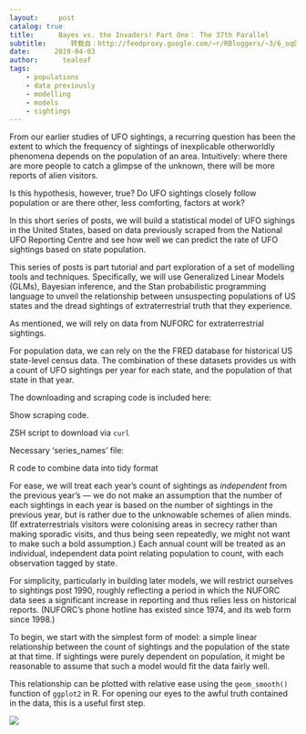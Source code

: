 ```yaml
---
layout:     post
catalog: true
title:      Bayes vs. the Invaders! Part One： The 37th Parallel
subtitle:      转载自：http://feedproxy.google.com/~r/RBloggers/~3/6_oqGDJs7Jw/
date:      2019-04-03
author:      tealeaf
tags:
    - populations
    - data previously
    - modelling
    - models
    - sightings
---
```







From our earlier studies of UFO sightings, a recurring question has been the extent to which the frequency of sightings of inexplicable otherworldly phenomena depends on the population of an area. Intuitively: where there are more people to catch a glimpse of the unknown, there will be more reports of alien visitors.

Is this hypothesis, however, true? Do UFO sightings closely follow population or are there other, less comforting, factors at work?

In this short series of posts, we will build a statistical model of UFO sighings in the United States, based on data previously scraped from the National UFO Reporting Centre and see how well we can predict the rate of UFO sightings based on state population.

This series of posts is part tutorial and part exploration of a set of modelling tools and techniques. Specifically, we will use Generalized Linear Models (GLMs), Bayesian inference, and the Stan probabilistic programming language to unveil the relationship between unsuspecting populations of US states and the dread sightings of extraterrestrial truth that they experience.

As mentioned, we will rely on data from NUFORC for extraterrestrial sightings.

For population data, we can rely on the the FRED database for historical US state-level census data. The combination of these datasets provides us with a count of UFO sightings per year for each state, and the population of that state in that year.

The downloading and scraping code is included here:

Show scraping code.


ZSH script to download via `curl`

Necessary ‘series_names’ file:

R code to combine data into tidy format

For ease, we will treat each year’s count of sightings as *independent* from the previous year’s — we do not make an assumption that the number of each sightings in each year is based on the number of sightings in the previous year, but is rather due to the unknowable schemes of alien minds. (If extraterrestrials visitors were colonising areas in secrecy rather than making sporadic visits, and thus being seen repeatedly, we might not want to make such a bold assumption.) Each annual count will be treated as an individual, independent data point relating population to count, with each observation tagged by state.

For simplicity, particularly in building later models, we will restrict ourselves to sightings post 1990, roughly reflecting a period in which the NUFORC data sees a significant increase in reporting and thus relies less on historical reports. (NUFORC’s phone hotline has existed since 1974, and its web form since 1998.)

To begin, we start with the simplest form of model: a simple linear relationship between the count of sightings and the population of the state at that time. If sightings were purely dependent on population, it might be reasonable to assume that such a model would fit the data fairly well.

This relationship can be plotted with relative ease using the `geom_smooth()` function of `ggplot2` in R. For opening our eyes to the awful truth contained in the data, this is a useful first step.

![](https://i2.wp.com/www.weirddatascience.net/wp-content/uploads/2019/04/lm_ufo_population_sightings-combined.png?w=450)


